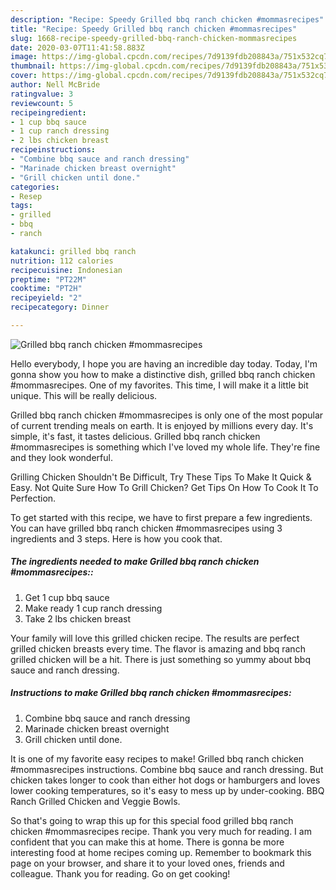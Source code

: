 ```yaml
---
description: "Recipe: Speedy Grilled bbq ranch chicken #mommasrecipes"
title: "Recipe: Speedy Grilled bbq ranch chicken #mommasrecipes"
slug: 1668-recipe-speedy-grilled-bbq-ranch-chicken-mommasrecipes
date: 2020-03-07T11:41:58.883Z
image: https://img-global.cpcdn.com/recipes/7d9139fdb208843a/751x532cq70/grilled-bbq-ranch-chicken-mommasrecipes-recipe-main-photo.jpg
thumbnail: https://img-global.cpcdn.com/recipes/7d9139fdb208843a/751x532cq70/grilled-bbq-ranch-chicken-mommasrecipes-recipe-main-photo.jpg
cover: https://img-global.cpcdn.com/recipes/7d9139fdb208843a/751x532cq70/grilled-bbq-ranch-chicken-mommasrecipes-recipe-main-photo.jpg
author: Nell McBride
ratingvalue: 3
reviewcount: 5
recipeingredient:
- 1 cup bbq sauce
- 1 cup ranch dressing
- 2 lbs chicken breast
recipeinstructions:
- "Combine bbq sauce and ranch dressing"
- "Marinade chicken breast overnight"
- "Grill chicken until done."
categories:
- Resep
tags:
- grilled
- bbq
- ranch

katakunci: grilled bbq ranch
nutrition: 112 calories
recipecuisine: Indonesian
preptime: "PT22M"
cooktime: "PT2H"
recipeyield: "2"
recipecategory: Dinner

---
```



![Grilled bbq ranch chicken #mommasrecipes](https://img-global.cpcdn.com/recipes/7d9139fdb208843a/751x532cq70/grilled-bbq-ranch-chicken-mommasrecipes-recipe-main-photo.jpg)

Hello everybody, I hope you are having an incredible day today. Today, I'm gonna show you how to make a distinctive dish, grilled bbq ranch chicken #mommasrecipes. One of my favorites. This time, I will make it a little bit unique. This will be really delicious.

Grilled bbq ranch chicken #mommasrecipes is only one of the most popular of current trending meals on earth. It is enjoyed by millions every day. It's simple, it's fast, it tastes delicious. Grilled bbq ranch chicken #mommasrecipes is something which I've loved my whole life. They're fine and they look wonderful.

Grilling Chicken Shouldn&#39;t Be Difficult, Try These Tips To Make It Quick &amp; Easy. Not Quite Sure How To Grill Chicken? Get Tips On How To Cook It To Perfection.


To get started with this recipe, we have to first prepare a few ingredients. You can have grilled bbq ranch chicken #mommasrecipes using 3 ingredients and 3 steps. Here is how you cook that.

##### The ingredients needed to make Grilled bbq ranch chicken #mommasrecipes::

1. Get 1 cup bbq sauce
1. Make ready 1 cup ranch dressing
1. Take 2 lbs chicken breast


Your family will love this grilled chicken recipe. The results are perfect grilled chicken breasts every time. The flavor is amazing and bbq ranch grilled chicken will be a hit. There is just something so yummy about bbq sauce and ranch dressing. 

##### Instructions to make Grilled bbq ranch chicken #mommasrecipes:

1. Combine bbq sauce and ranch dressing
1. Marinade chicken breast overnight
1. Grill chicken until done.


It is one of my favorite easy recipes to make! Grilled bbq ranch chicken #mommasrecipes instructions. Combine bbq sauce and ranch dressing. But chicken takes longer to cook than either hot dogs or hamburgers and loves lower cooking temperatures, so it&#39;s easy to mess up by under-cooking. BBQ Ranch Grilled Chicken and Veggie Bowls. 

So that's going to wrap this up for this special food grilled bbq ranch chicken #mommasrecipes recipe. Thank you very much for reading. I am confident that you can make this at home. There is gonna be more interesting food at home recipes coming up. Remember to bookmark this page on your browser, and share it to your loved ones, friends and colleague. Thank you for reading. Go on get cooking!
